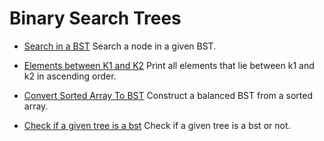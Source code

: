 # Binary Search Trees

* [Search in a BST](./BST0001_Search_Node.java)
Search a node in a given BST.

* [Elements between K1 and K2](./BST0002_Elements_Between_K1_K2.java)
Print all elements that lie between k1 and k2 in ascending order.

* [Convert Sorted Array To BST](./BST0003_Convert_Sorted_Array_To_BST.java)
Construct a balanced BST from a sorted array.

* [Check if a given tree is a bst](./BST0004_Check_Is_BST.java)
Check if a given tree is a bst or not.
